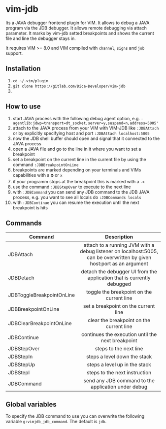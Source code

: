 # vim-jdb

Its a JAVA debugger frontend plugin for VIM. It allows to debug a JAVA program via the JDB debugger. It allows remote debugging via attach parameter.
It marks by vim-jdb setted breakpoints and shows the current file and line the debugger stays in.

It requires VIM >= 8.0 and VIM compiled with `channel`, `signs` and `job` support.

## Installation

1. `cd ~/.vim/plugin`
2. `git clone https://gitlab.com/Dica-Developer/vim-jdb`
3. 

## How to use

1. start JAVA process with the following debug agent option, e.g. `-agentlib:jdwp=transport=dt_socket,server=y,suspend=n,address=5005'
`
2. attach to the JAVA process from your VIM with VIM-JDB like `:JDBAttach` or by explicitly specifying host and port `:JDBAttach localhost:5005`
3. now the JDB shell buffer should open and signal that it connected to the JAVA process
4. open a JAVA file and go to the line in it where you want to set a breakpoint
5. set a breakpoint on the current line in the current file by using the command `:JDBBreakpointOnLine`
6. breakpoints are marked depending on your terminals and VIMs capabilities with a `⛔` or `x`
7. if your programm stops at the breakpoint this is marked with a `->`
8. use the command `:JDBStepOver` to execute to the next line
9. with `:JDBCommand` you can send any JDB command to the JDB JAVA process, e.g. you want to see all locals do `:JDBCommands locals`
10. with `:JDBContinue` you can resume the execution until the next breakpoint is hits

## Commands
|Command|Description|
| ------------- |:-------------:|
|JDBAttach|attach to a running JVM with a debug listener on localhost:5005, can be overwritten by given host:port as an argument|
|JDBDetach|detach the debugger UI from the application that is currently debugged|
|JDBToggleBreakpointOnLine|toggle the breakpoint on the current line|
|JDBBreakpointOnLine|set a breakpoint on the current line|
|JDBClearBreakpointOnLine|clear the breakpoint on the current line|
|JDBContinue|continues the execution until the next breakpoint|
|JDBStepOver|steps to the next line|
|JDBStepIn|steps a level down the stack|
|JDBStepUp|steps a level up in the stack|
|JDBStepI|steps to the next instruction|
|JDBCommand|send any JDB command to the application under debug|

## Global variables

To specify the JDB command to use you can overwrite the following variable `g:vimjdb_jdb_command`. The default is `jdb`.


